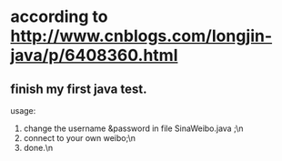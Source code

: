 according to http://www.cnblogs.com/longjin-java/p/6408360.html 
====
finish my first java test.
--
usage:
1. change the username &password in file SinaWeibo.java ;\n
2. connect to your own weibo;\n
3. done.\n
